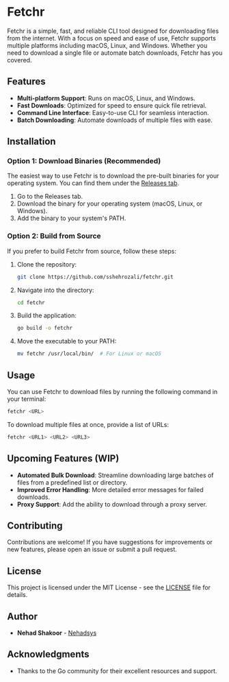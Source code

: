 
# Fetchr

Fetchr is a simple, fast, and reliable CLI tool designed for downloading files from the internet. With a focus on speed and ease of use, Fetchr supports multiple platforms including macOS, Linux, and Windows. Whether you need to download a single file or automate batch downloads, Fetchr has you covered.

## Features

- **Multi-platform Support**: Runs on macOS, Linux, and Windows.
- **Fast Downloads**: Optimized for speed to ensure quick file retrieval.
- **Command Line Interface**: Easy-to-use CLI for seamless interaction.
- **Batch Downloading**: Automate downloads of multiple files with ease.

## Installation

### Option 1: Download Binaries (Recommended)

The easiest way to use Fetchr is to download the pre-built binaries for your operating system. You can find them under the [Releases tab](https://github.com/sshehrozali/fetchr/releases).

1. Go to the Releases tab.
2. Download the binary for your operating system (macOS, Linux, or Windows).
3. Add the binary to your system's PATH.

### Option 2: Build from Source

If you prefer to build Fetchr from source, follow these steps:

1. Clone the repository:

   ```bash
   git clone https://github.com/sshehrozali/fetchr.git
   ```

2. Navigate into the directory:

   ```bash
   cd fetchr
   ```

3. Build the application:

   ```bash
   go build -o fetchr
   ```

4. Move the executable to your PATH:

   ```bash
   mv fetchr /usr/local/bin/  # For Linux or macOS
   ```

## Usage

You can use Fetchr to download files by running the following command in your terminal:

```bash
fetchr <URL>
```

To download multiple files at once, provide a list of URLs:

```bash
fetchr <URL1> <URL2> <URL3>
```

## Upcoming Features (WIP)

- **Automated Bulk Download**: Streamline downloading large batches of files from a predefined list or directory.
- **Improved Error Handling**: More detailed error messages for failed downloads.
- **Proxy Support**: Add the ability to download through a proxy server.

## Contributing

Contributions are welcome! If you have suggestions for improvements or new features, please open an issue or submit a pull request.

## License

This project is licensed under the MIT License - see the [LICENSE](LICENSE) file for details.

## Author

- **Nehad Shakoor** - [Nehadsys](https://github.com/Nehadsys)

## Acknowledgments

- Thanks to the Go community for their excellent resources and support.

